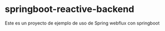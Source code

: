 # springboot-reactive-backend

Este es un proyecto de ejemplo de uso de Spring webflux con springboot